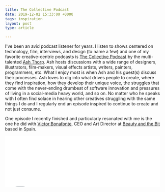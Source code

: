```yaml
---
title: The Collective Podcast
date: 2019-12-02 15:33:00 +0000
tags: inspiration
layout: post
type: article

---
```

I've been an avid podcast listener for years. I listen to shows centered on technology, film, interviews, and design (to name a few) and one of my favorite creative-centric podcasts is [The Collective Podcast](https://www.thecollectivepodcast.com/ "The Collective Podcast") by the multi-talented [Ash Thorp](https://twitter.com/ashthorp "Ash Thorp - Twitter"). Ash hosts discussions with a wide range of designers, illustrators, film-makers, visual effects artists, writers, painters, programmers, etc. What I enjoy most is when Ash and his guest(s) discuss their processes. Ash loves to dig into what drives people to create, where they find inspiration, how they develop their unique voice, the struggles that come with the never-ending drumbeat of software innovation and pressures of living in a social-media heavy world, and so on. No matter who he speaks with I often find solace in hearing other creatives struggling with the same things I do and I regularly end an episode inspired to continue to create and not just consume.

One episode I recently finished and particularly resonated with me is the one he did with [Victor Bonafonte](https://www.artstation.com/vbonafonte "Victor Bonafonte - Artstation"), CEO and Art Director at [Beauty and the Bit](https://www.beautyandthebit.com/ "Beauty and the Bit") based in Spain.

<iframe width="100%" height="166" scrolling="no" frameborder="no" src="[https://w.soundcloud.com/player/?url=https%3A//api.soundcloud.com/tracks/634412802&amp;color=ff5500](https://w.soundcloud.com/player/?url=https%3A//api.soundcloud.com/tracks/634412802&amp;color=ff5500 "https://w.soundcloud.com/player/?url=https%3A//api.soundcloud.com/tracks/634412802&amp;color=ff5500")"></iframe>